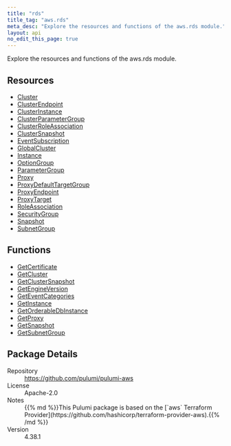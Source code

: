 ```yaml
---
title: "rds"
title_tag: "aws.rds"
meta_desc: "Explore the resources and functions of the aws.rds module."
layout: api
no_edit_this_page: true
---
```


<!-- WARNING: this file was generated by Pulumi Docs Generator. -->
<!-- Do not edit by hand unless you're certain you know what you are doing! -->

Explore the resources and functions of the aws.rds module.

<h2 id="resources">Resources</h2>
<ul class="api">
    <li><a href="cluster" title="Cluster"><span class="api-symbol api-symbol--resource"></span>Cluster</a></li>
    <li><a href="clusterendpoint" title="ClusterEndpoint"><span class="api-symbol api-symbol--resource"></span>ClusterEndpoint</a></li>
    <li><a href="clusterinstance" title="ClusterInstance"><span class="api-symbol api-symbol--resource"></span>ClusterInstance</a></li>
    <li><a href="clusterparametergroup" title="ClusterParameterGroup"><span class="api-symbol api-symbol--resource"></span>ClusterParameterGroup</a></li>
    <li><a href="clusterroleassociation" title="ClusterRoleAssociation"><span class="api-symbol api-symbol--resource"></span>ClusterRoleAssociation</a></li>
    <li><a href="clustersnapshot" title="ClusterSnapshot"><span class="api-symbol api-symbol--resource"></span>ClusterSnapshot</a></li>
    <li><a href="eventsubscription" title="EventSubscription"><span class="api-symbol api-symbol--resource"></span>EventSubscription</a></li>
    <li><a href="globalcluster" title="GlobalCluster"><span class="api-symbol api-symbol--resource"></span>GlobalCluster</a></li>
    <li><a href="instance" title="Instance"><span class="api-symbol api-symbol--resource"></span>Instance</a></li>
    <li><a href="optiongroup" title="OptionGroup"><span class="api-symbol api-symbol--resource"></span>OptionGroup</a></li>
    <li><a href="parametergroup" title="ParameterGroup"><span class="api-symbol api-symbol--resource"></span>ParameterGroup</a></li>
    <li><a href="proxy" title="Proxy"><span class="api-symbol api-symbol--resource"></span>Proxy</a></li>
    <li><a href="proxydefaulttargetgroup" title="ProxyDefaultTargetGroup"><span class="api-symbol api-symbol--resource"></span>ProxyDefaultTargetGroup</a></li>
    <li><a href="proxyendpoint" title="ProxyEndpoint"><span class="api-symbol api-symbol--resource"></span>ProxyEndpoint</a></li>
    <li><a href="proxytarget" title="ProxyTarget"><span class="api-symbol api-symbol--resource"></span>ProxyTarget</a></li>
    <li><a href="roleassociation" title="RoleAssociation"><span class="api-symbol api-symbol--resource"></span>RoleAssociation</a></li>
    <li><a href="securitygroup" title="SecurityGroup"><span class="api-symbol api-symbol--resource"></span>SecurityGroup</a></li>
    <li><a href="snapshot" title="Snapshot"><span class="api-symbol api-symbol--resource"></span>Snapshot</a></li>
    <li><a href="subnetgroup" title="SubnetGroup"><span class="api-symbol api-symbol--resource"></span>SubnetGroup</a></li>
</ul>

<h2 id="functions">Functions</h2>
<ul class="api">
    <li><a href="getcertificate" title="GetCertificate"><span class="api-symbol api-symbol--function"></span>GetCertificate</a></li>
    <li><a href="getcluster" title="GetCluster"><span class="api-symbol api-symbol--function"></span>GetCluster</a></li>
    <li><a href="getclustersnapshot" title="GetClusterSnapshot"><span class="api-symbol api-symbol--function"></span>GetClusterSnapshot</a></li>
    <li><a href="getengineversion" title="GetEngineVersion"><span class="api-symbol api-symbol--function"></span>GetEngineVersion</a></li>
    <li><a href="geteventcategories" title="GetEventCategories"><span class="api-symbol api-symbol--function"></span>GetEventCategories</a></li>
    <li><a href="getinstance" title="GetInstance"><span class="api-symbol api-symbol--function"></span>GetInstance</a></li>
    <li><a href="getorderabledbinstance" title="GetOrderableDbInstance"><span class="api-symbol api-symbol--function"></span>GetOrderableDbInstance</a></li>
    <li><a href="getproxy" title="GetProxy"><span class="api-symbol api-symbol--function"></span>GetProxy</a></li>
    <li><a href="getsnapshot" title="GetSnapshot"><span class="api-symbol api-symbol--function"></span>GetSnapshot</a></li>
    <li><a href="getsubnetgroup" title="GetSubnetGroup"><span class="api-symbol api-symbol--function"></span>GetSubnetGroup</a></li>
</ul>

<h2 id="package-details">Package Details</h2>
<dl class="package-details">
	<dt>Repository</dt>
	<dd><a href="https://github.com/pulumi/pulumi-aws">https://github.com/pulumi/pulumi-aws</a></dd>
	<dt>License</dt>
	<dd>Apache-2.0</dd>
	<dt>Notes</dt>
	<dd>{{% md %}}This Pulumi package is based on the [`aws` Terraform Provider](https://github.com/hashicorp/terraform-provider-aws).{{% /md %}}</dd>
	<dt>Version</dt>
	<dd>4.38.1</dd>
</dl>


